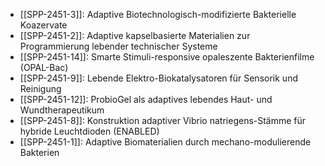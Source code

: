 - [[SPP-2451-3]]: Adaptive Biotechnologisch-modifizierte Bakterielle Koazervate
- [[SPP-2451-2]]: Adaptive kapselbasierte Materialien zur Programmierung lebender technischer Systeme
- [[SPP-2451-14]]: Smarte Stimuli-responsive opaleszente Bakterienfilme (OPAL-Bac)
- [[SPP-2451-9]]: Lebende Elektro-Biokatalysatoren für Sensorik und Reinigung
- [[SPP-2451-12]]: ProbioGel als adaptives lebendes Haut- und Wundtherapeutikum
- [[SPP-2451-8]]: Konstruktion adaptiver Vibrio natriegens-Stämme für hybride Leuchtdioden (ENABLED)
- [[SPP-2451-1]]: Adaptive Biomaterialien durch mechano-modulierende Bakterien
